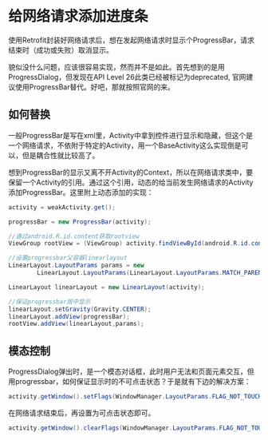 # 给网络请求添加进度条

使用Retrofit封装好网络请求后，想在发起网络请求时显示个ProgressBar，请求结束时（成功或失败）取消显示。

貌似没什么问题，应该很容易实现，然而并不是如此。首先想到的是用ProgressDialog，但发现在API Level 26此类已经被标记为deprecated, 官网建议使用ProgressBar替代。好吧，那就按照官网的来。

## 如何替换

一般ProgressBar是写在xml里，Activity中拿到控件进行显示和隐藏，但这个是一个网络请求，不依附于特定的Activity，用一个BaseActivity这么实现倒是可以，但是耦合性就比较高了。

想到ProgressBar的显示又离不开Activity的Context，所以在网络请求类中，要保留一个Activity的引用。通过这个引用，动态的给当前发生网络请求的Activity添加ProgressBar。这里附上动态添加的实现：

```java
activity = weakActivity.get();

progressBar = new ProgressBar(activity);

//通过android.R.id.content获取rootview
ViewGroup rootView = (ViewGroup) activity.findViewById(android.R.id.content).getRootView();

//设置progressbar父容器linearlayout
LinearLayout.LayoutParams params = new
        LinearLayout.LayoutParams(LinearLayout.LayoutParams.MATCH_PARENT,LinearLayout.LayoutParams.MATCH_PARENT);

LinearLayout linearLayout = new LinearLayout(activity);

//保证progressbar居中显示
linearLayout.setGravity(Gravity.CENTER);
linearLayout.addView(progressBar);
rootView.addView(linearLayout,params);

```

## 模态控制

ProgressDialog弹出时，是一个模态对话框，此时用户无法和页面元素交互，但用progressbar，如何保证显示时的不可点击状态？于是就有下边的解决方案：

```java
activity.getWindow().setFlags(WindowManager.LayoutParams.FLAG_NOT_TOUCHABLE, WindowManager.LayoutParams.FLAG_NOT_TOUCHABLE);
```

在网络请求结束后，再设置为可点击状态即可。

```java
activity.getWindow().clearFlags(WindowManager.LayoutParams.FLAG_NOT_TOUCHABLE);
```
